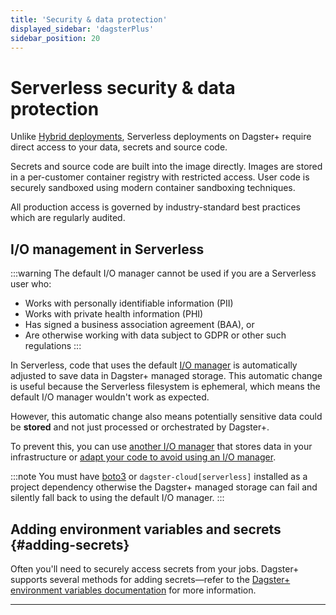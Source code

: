 ```yaml
---
title: 'Security & data protection'
displayed_sidebar: 'dagsterPlus'
sidebar_position: 20
---
```


# Serverless security & data protection

Unlike [Hybrid deployments](/dagster-plus/deployment/hybrid), Serverless deployments on Dagster+ require direct access to your data, secrets and source code.

Secrets and source code are built into the image directly. Images are stored in a per-customer container registry with restricted access.
User code is securely sandboxed using modern container sandboxing techniques.

All production access is governed by industry-standard best practices which are regularly audited.

## I/O management in Serverless

:::warning
The default I/O manager cannot be used if you are a Serverless user who:

- Works with personally identifiable information (PII)
- Works with private health information (PHI)
- Has signed a business association agreement (BAA), or
- Are otherwise working with data subject to GDPR or other such regulations
  :::

In Serverless, code that uses the default [I/O manager](/guides/io-managers) is automatically adjusted to save data in Dagster+ managed storage. This automatic change is useful because the Serverless filesystem is ephemeral, which means the default I/O manager wouldn't work as expected.

However, this automatic change also means potentially sensitive data could be **stored** and not just processed or orchestrated by Dagster+.

To prevent this, you can use [another I/O manager](/guides/io-managers#built-in) that stores data in your infrastructure or [adapt your code to avoid using an I/O manager](io-managers#before-you-begin).

:::note
You must have [boto3](https://pypi.org/project/boto3/) or `dagster-cloud[serverless]` installed as a project dependency otherwise the Dagster+ managed storage can fail and silently fall back to using the default I/O manager.
:::

## Adding environment variables and secrets {#adding-secrets}

Often you'll need to securely access secrets from your jobs. Dagster+ supports several methods for adding secrets—refer to the [Dagster+ environment variables documentation](/dagster-plus/deployment/environment-variables) for more information.

---
